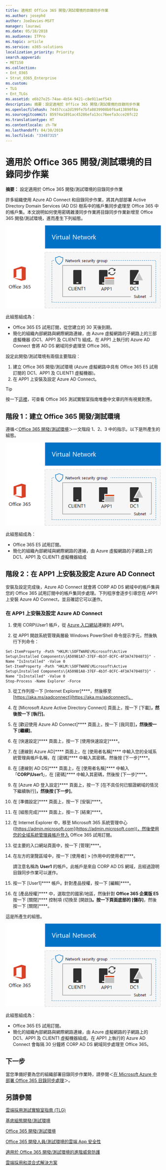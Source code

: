 ```yaml
---
title: 適用於 Office 365 開發/測試環境的目錄同步作業
ms.author: josephd
author: JoeDavies-MSFT
manager: laurawi
ms.date: 05/18/2018
ms.audience: ITPro
ms.topic: article
ms.service: o365-solutions
localization_priority: Priority
search.appverid:
- MET150
ms.collection:
- Ent_O365
- Strat_O365_Enterprise
ms.custom:
- TLG
- Ent_TLGs
ms.assetid: e6b27e25-74ae-4b54-9421-c8e911aef543
description: 摘要：設定適用於 Office 365 開發/測試環境的目錄同步作業
ms.openlocfilehash: 74457cca2d199fe7bfa8839908b0f6a413890f8a
ms.sourcegitcommit: 85974a1891ac45286efa13cc76eefa3cce28fc22
ms.translationtype: HT
ms.contentlocale: zh-TW
ms.lasthandoff: 04/30/2019
ms.locfileid: "33487315"
---
```

# <a name="directory-synchronization-for-your-office-365-devtest-environment"></a>適用於 Office 365 開發/測試環境的目錄同步作業

 **摘要：** 設定適用於 Office 365 開發/測試環境的目錄同步作業
  
許多組織使用 Azure AD Connect 和目錄同步作業，將其內部部署 Active Directory Domain Services (AD DS) 樹系中的帳戶集同步處理至 Office 365 中的帳戶集。本文說明如何使用密碼雜湊同步作業將目錄同步作業新增至 Office 365 開發/測試環境，進而產生下列組態。
  
![具有目錄同步作業的 Office 365 開發/測試環境](media/be5b37b0-f832-4878-b153-436c31546e21.png)
  
此組態組成為： 
  
- Office 365 E5 試用訂閱，從您建立的 30 天後到期。
- 簡化的組織內部網路與網際網路連線，由 Azure 虛擬網路的子網路上的三部虛擬機器 (DC1、APP1 及 CLIENT1) 組成。在 APP1 上執行的 Azure AD Connect 會將 AD DS 網域同步處理至 Office 365。
    
設定此開發/測試環境有兩個主要階段︰
  
1. 建立 Office 365 開發/測試環境 (Azure 虛擬網路中具有 Office 365 E5 試用訂閱的 DC1、APP1 及 CLIENT1 虛擬機器)。
2. 在 APP1 上安裝及設定 Azure AD Connect。
    
> [!TIP]
> 按一下[這裡](http://aka.ms/catlgstack)，可查看 Office 365 測試實驗室指南堆疊中文章的所有視覺對應。
  
## <a name="phase-1-create-an-office-365-devtest-environment"></a>階段 1：建立 Office 365 開發/測試環境

遵循＜[Office 365 開發/測試環境](office-365-dev-test-environment.md)＞一文階段 1、2、3 中的指示。以下是所產生的組態。
  
![Office 365 開發/測試環境](media/48fb91aa-09b0-4020-a496-a8253920c45d.png)
  
此組態組成為： 
  
- Office 365 E5 試用訂閱。
- 簡化的組織內部網域與網際網路的連線，由 Azure 虛擬網路的子網路上的 DC1、APP1 及 CLIENT1 虛擬機器組成
    
## <a name="phase-2-install-azure-ad-connect-on-app1"></a>階段 2：在 APP1 上安裝及設定 Azure AD Connect

安裝及設定完成後，Azure AD Connect 就會將 CORP AD DS 網域中的帳戶集與您的 Office 365 試用訂閱中的帳戶集同步處理。下列程序會逐步引導您在 APP1 上安裝 Azure AD Connect，並且確認它可以運作。
  
### <a name="install-and-configure-azure-ad-connect-on-app1"></a>在 APP1 上安裝及設定 Azure AD Connect

1. 使用 CORP\\User1 帳戶，從 [Azure 入口網站](https://portal.azure.com)連線到 APP1。
    
2. 從 APP1 開啟系統管理員層級 Windows PowerShell 命令提示字元，然後執行下列命令：
    
  ```
  Set-ItemProperty -Path "HKLM:\SOFTWARE\Microsoft\Active Setup\Installed Components\{A509B1A7-37EF-4b3f-8CFC-4F3A74704073}" -Name "IsInstalled" -Value 0
Set-ItemProperty -Path "HKLM:\SOFTWARE\Microsoft\Active Setup\Installed Components\{A509B1A8-37EF-4b3f-8CFC-4F3A74704073}" -Name "IsInstalled" -Value 0
Stop-Process -Name Explorer -Force

  ```

3. 從工作列按一下 [Internet Explorer]****，然後移至 [https://aka.ms/aadconnect](https://aka.ms/aadconnect)。
    
4. 在 [Microsoft Azure Active Directory Connect] 頁面上，按一下 [下載]****，然後按一下 [執行]****。
    
5. 在 [歡迎使用 Azure AD Connect]**** 頁面上，按一下 [我同意]****，然後按一下 [繼續]****。
    
6. 在 [快速設定]**** 頁面上，按一下 [使用快速設定]****。
    
7. 在 [連線到 Azure AD]**** 頁面上，在 [使用者名稱]**** 中輸入您的全域系統管理員帳戶名稱，在 [密碼]**** 中輸入其密碼，然後按 [下一步]****。
    
8. 在 [連線到 AD DS]**** 頁面上，在 [使用者名稱]**** 中輸入「**CORP\\User1**」，在 [密碼]**** 中輸入其密碼，然後按 [下一步]****。
    
9. 在 [Azure AD 登入設定]**** 頁面上，按一下 [在不具任何已驗證網域的情況下繼續執行]****，然後按 [下一步]****。
    
10. 在 [準備設定]**** 頁面上，按一下 [安裝]****。
    
11. 在 [組態完成]**** 頁面上，按一下 [結束]****。
    
12. 在 Internet Explorer 中，移至 Microsoft 365 系統管理中心 ([https://admin.microsoft.com](https://admin.microsoft.com))，然後使用您的全域系統管理員帳戶登入 Office 365 試用訂閱。
    
13. 從主要的入口網站頁面中，按一下 [管理]****。
    
14. 在左方的瀏覽區域中，按一下 [使用者] > [作用中的使用者]****。
    
    請注意名稱為 **User1** 的帳戶。此帳戶是來自 CORP AD DS 網域，且經過證明目錄同步作業可以運作。
    
15. 按一下 [User1]**** 帳戶。針對產品授權，按一下 [編輯]****。
    
16. 在 [產品授權]**** 中，選取您的國家/地區，然後針對 **Office 365 企業版 E5** 按一下 [關閉]**** 控制項 (切換至 [開啟]****)。按一下頁面底部的 [儲存]****，然後按一下 [關閉]****。
    
這是所產生的組態。
  
![具有目錄同步作業的 Office 365 開發/測試環境](media/be5b37b0-f832-4878-b153-436c31546e21.png)
  
此組態組成為： 
  
- Office 365 E5 試用訂閱。
- 簡化的組織內部網路與網際網路連線，由 Azure 虛擬網路的子網路上的 DC1、APP1 及 CLIENT1 虛擬機器組成。在 APP1 上執行的 Azure AD Connect 會每隔 30 分鐘將 CORP AD DS 網域同步處理至 Office 365。
    
## <a name="next-step"></a>下一步

當您準備好要為您的組織部署目錄同步作業時，請參閱＜[在 Microsoft Azure 中部署 Office 365 目錄同步處理](deploy-office-365-directory-synchronization-dirsync-in-microsoft-azure.md)＞。

## <a name="see-also"></a>另請參閱

[雲端採用測試實驗室指南 (TLG)](cloud-adoption-test-lab-guides-tlgs.md)

[基底組態開發/測試環境](base-configuration-dev-test-environment.md)

[Office 365 開發/測試環境](office-365-dev-test-environment.md)

[Office 365 開發人員/測試環境的雲端 App 安全性](cloud-app-security-for-your-office-365-dev-test-environment.md)

[適用於 Office 365 開發/測試環境的進階威脅防護](advanced-threat-protection-for-your-office-365-dev-test-environment.md)

[雲端採用和混合式解決方案](cloud-adoption-and-hybrid-solutions.md)




